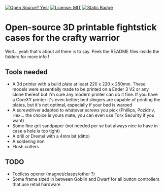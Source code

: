 [![Open Source? Yes!](https://badgen.net/badge/Open%20Source%20%3F/Yes%21/blue?icon=github)](https://github.com/Naereen/badges/) [![License: MIT](https://img.shields.io/badge/License-MIT-yellow.svg)](https://opensource.org/licenses/MIT) [![Static Badge](https://img.shields.io/badge/Made_with-Blender-orange)](https://www.blender.org/)

# Open-source 3D printable fightstick cases for the crafty warrior

Well... yeah that's about all there is to say. Peek the README files inside the folders for more info !

## Tools needed

- A 3d printer with a build plate at least 220 x 220 x 250mm. These models were essentially made to be printed on a Ender 3 V2 or any clone thereof but I'm sure any modern printer can do it fine. If you have a CoreXY printer it's even better; bed slingers are capable of printing the plates, but it's not optimal, especially if your bed is warped
- A screwdriver adapted to whatever screws you pick (Phillips, Pozidriv, Hex... the choice is yours mate, you can even use Torx Security if you want)
- Some fine grit sandpaper (not needed per se but always nice to have in case a hole is too tight)
- A drill or Dremel with a 4mm bit (ditto)
- A soldering iron
- Flush cutters

## TODO

- Toolless opener (magnet/clasps/other ?)
- Some frame sized in between Goblin and Dwarf for all button controllers that use retail hardware
